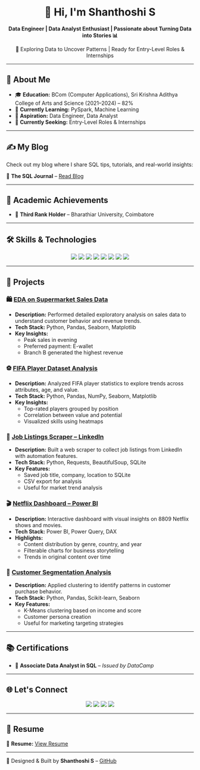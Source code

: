 <h1 align="center">👋 Hi, I'm Shanthoshi S</h1>

<p align="center">
  <b>Data Engineer | Data Analyst Enthusiast | Passionate about Turning Data into Stories 📊</b>
</p>

<p align="center">
  🎯 Exploring Data to Uncover Patterns | Ready for Entry-Level Roles & Internships
</p>

---

## 🌟 About Me

- 🎓 **Education:** BCom (Computer Applications), Sri Krishna Adithya College of Arts and Science (2021–2024) – 82%
- 💼 **Currently Learning:** PySpark, Machine Learning
- 🎯 **Aspiration:** Data Engineer, Data Analyst
- 🧭 **Currently Seeking:** Entry-Level Roles & Internships

---

## ✍️ My Blog

Check out my blog where I share SQL tips, tutorials, and real-world insights:

📌 **The SQL Journal** – [Read Blog](https://senthilshanthoshi.wordpress.com/2025/03/21/sql/)

---

## 🏅 Academic Achievements

- 🥉 **Third Rank Holder** – Bharathiar University, Coimbatore

---

## 🛠 Skills & Technologies

<p align="center">
  <img src="https://img.shields.io/badge/Python-3776AB?style=for-the-badge&logo=python&logoColor=white" />
  <img src="https://img.shields.io/badge/SQL-4479A1?style=for-the-badge&logo=postgresql&logoColor=white" />
  <img src="https://img.shields.io/badge/Power%20BI-F2C811?style=for-the-badge&logo=powerbi&logoColor=black" />
  <img src="https://img.shields.io/badge/Excel-217346?style=for-the-badge&logo=microsoft-excel&logoColor=white" />
  <img src="https://img.shields.io/badge/Web%20Scraping-FF6F00?style=for-the-badge&logo=python&logoColor=white" />
  <img src="https://img.shields.io/badge/Data%20Cleaning-6DB33F?style=for-the-badge&logo=databricks&logoColor=white" />
  <img src="https://img.shields.io/badge/EDA-2C8EBB?style=for-the-badge&logo=seaborn&logoColor=white" />
  <img src="https://img.shields.io/badge/GitHub-181717?style=for-the-badge&logo=github&logoColor=white" />
</p>

---

## 🚀 Projects

### 🛍️ [EDA on Supermarket Sales Data](https://github.com/shanthoshii/Supermarket-EDA)
- **Description:** Performed detailed exploratory analysis on sales data to understand customer behavior and revenue trends.
- **Tech Stack:** Python, Pandas, Seaborn, Matplotlib
- **Key Insights:**
  - Peak sales in evening
  - Preferred payment: E-wallet
  - Branch B generated the highest revenue

### ⚽ [FIFA Player Dataset Analysis](https://github.com/shanthoshii/FIFA-Players-Data-Analysis)
- **Description:** Analyzed FIFA player statistics to explore trends across attributes, age, and value.
- **Tech Stack:** Python, Pandas, NumPy, Seaborn, Matplotlib
- **Key Insights:**
  - Top-rated players grouped by position
  - Correlation between value and potential
  - Visualized skills using heatmaps

### 💼 [Job Listings Scraper – LinkedIn](https://github.com/shanthoshii/LinkedIn-Job-Scraper)
- **Description:** Built a web scraper to collect job listings from LinkedIn with automation features.
- **Tech Stack:** Python, Requests, BeautifulSoup, SQLite
- **Key Features:**
  - Saved job title, company, location to SQLite
  - CSV export for analysis
  - Useful for market trend analysis

### 🎬 [Netflix Dashboard – Power BI](https://github.com/shanthoshii/Netflix-Dashboard-PowerBI)
- **Description:** Interactive dashboard with visual insights on 8809 Netflix shows and movies.
- **Tech Stack:** Power BI, Power Query, DAX
- **Highlights:**
  - Content distribution by genre, country, and year
  - Filterable charts for business storytelling
  - Trends in original content over time

### 👥 [Customer Segmentation Analysis](https://github.com/shanthoshii/Customer-Segmentation)
- **Description:** Applied clustering to identify patterns in customer purchase behavior.
- **Tech Stack:** Python, Pandas, Scikit-learn, Seaborn
- **Key Features:**
  - K-Means clustering based on income and score
  - Customer persona creation
  - Useful for marketing targeting strategies

---

## 📚 Certifications

- 🏅 **Associate Data Analyst in SQL** – *Issued by DataCamp*

---

## 🌐 Let's Connect

<p align="center">
  <a href="mailto:shanthoshi0504@gmail.com"><img src="https://img.shields.io/badge/Email-D14836?style=for-the-badge&logo=gmail&logoColor=white" /></a>
  <a href="https://www.linkedin.com/in/shanthoshi-s"><img src="https://img.shields.io/badge/LinkedIn-0A66C2?style=for-the-badge&logo=linkedin&logoColor=white" /></a>
  <a href="https://github.com/shanthoshii"><img src="https://img.shields.io/badge/GitHub-181717?style=for-the-badge&logo=github&logoColor=white" /></a>
  <a href="https://senthilshanthoshi.wordpress.com/2025/03/21/sql/"><img src="https://img.shields.io/badge/Blog-WordPress-21759B?style=for-the-badge&logo=wordpress&logoColor=white" /></a>
</p>

---

## 📄 Resume

📌 **Resume:** [View Resume](https://github.com/shanthoshii/shanthoshii.github.io/blob/main/Shanthoshi_S.pdf)

---

🎨 Designed & Built by **Shanthoshi S** – [GitHub](https://github.com/shanthoshii)
